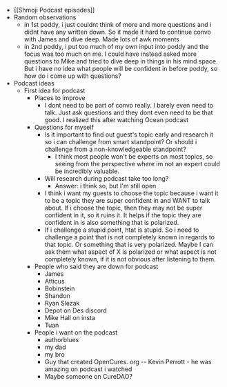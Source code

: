   * [[Shmoji Podcast episodes]]
  * Random observations
    * in 1st poddy, i just couldnt think of more and more questions and i didnt have any written down. So it made it hard to continue convo with James and dive deep. Made lots of awk moments
    * in 2nd poddy, i put too much of my own input into poddy and the focus was too much on me. I could have instead asked more questions to Mike and tried to dive deep in things in his mind space. But i have no idea what people will be confident in before poddy, so how do i come up with questions?
  * Podcast ideas
    * First idea for podcast
      * Places to improve
        * I dont need to be part of convo really. I barely even need to talk. Just ask questions and they dont even need to be that good. I realized this after watching Ocean podcast
      * Questions for myself
        * Is it important to find out guest's topic early and research it so i can challenge from smart standpoint? Or should i challenge from a non-knowledgeable standpoint?
          * I think most people won't be experts on most topics, so seeing from the perspective where im not an expert could be incredibly valuable.
        * Will research during podcast take too long?
          * Answer: i think so, but I'm still open
        * I think i want my guests to choose the topic because i want it to be a topic they are super confident in and WANT to talk about. If i choose the topic, then they may not be super confident in it, so it ruins it. It helps if the topic they are confident in is also something that is polarized.
        * If i challenge a stupid point, htat is stupid. So i need to challenge a point that is not completely known in regards to that topic. Or something that is very polarized. Maybe I can ask them what aspect of X is polarized or what aspect is not completely known, if it is not obvious after listening to them.
      * People who said they are down for podcast
        * James
        * Atticus
        * Bobinstein
        * Shandon
        * Ryan Slezak
        * Depot on Des discord
        * Mike Hall on insta
        * Tuan
      * People i want on the podcast
        * authorblues
        * my dad
        * my bro
        * Guy that created OpenCures. org -- Kevin Perrott - he was amazing on podcast i watched
        * Maybe someone on CureDAO?